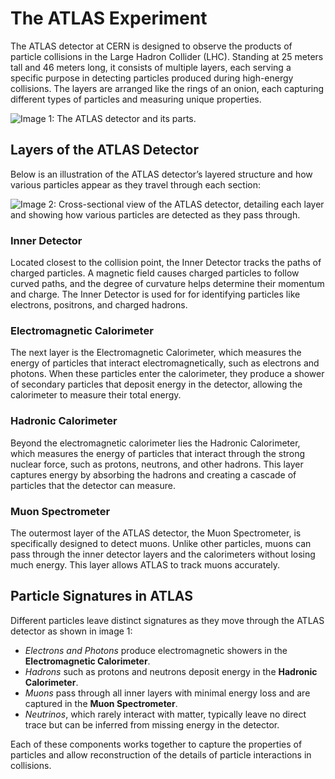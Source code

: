# The ATLAS Experiment
The ATLAS detector at CERN is designed to observe the products of particle collisions in the Large Hadron Collider (LHC). Standing at 25 meters tall and 46 meters long, it consists of multiple layers, each serving a specific purpose in detecting particles produced during high-energy collisions. The layers are arranged like the rings of an onion, each capturing different types of particles and measuring unique properties.

![Image 1: The ATLAS detector and its parts.](images/ATLAS_detector.png)

## Layers of the ATLAS Detector
Below is an illustration of the ATLAS detector’s layered structure and how various particles appear as they travel through each section:

![Image 2: Cross-sectional view of the ATLAS detector, detailing each layer and showing how various particles are detected as they pass through.](images/detector_signals.png)

### Inner Detector
Located closest to the collision point, the Inner Detector tracks the paths of charged particles. A magnetic field causes charged particles to follow curved paths, and the degree of curvature helps determine their momentum and charge. The Inner Detector is used for for identifying particles like electrons, positrons, and charged hadrons.

### Electromagnetic Calorimeter
The next layer is the Electromagnetic Calorimeter, which measures the energy of particles that interact electromagnetically, such as electrons and photons. When these particles enter the calorimeter, they produce a shower of secondary particles that deposit energy in the detector, allowing the calorimeter to measure their total energy.

### Hadronic Calorimeter
Beyond the electromagnetic calorimeter lies the Hadronic Calorimeter, which measures the energy of particles that interact through the strong nuclear force, such as protons, neutrons, and other hadrons. This layer captures energy by absorbing the hadrons and creating a cascade of particles that the detector can measure.

### Muon Spectrometer
The outermost layer of the ATLAS detector, the Muon Spectrometer, is specifically designed to detect muons. Unlike other particles, muons can pass through the inner detector layers and the calorimeters without losing much energy. This layer allows ATLAS to track muons accurately.

## Particle Signatures in ATLAS
Different particles leave distinct signatures as they move through the ATLAS detector as shown in image 1:

- *Electrons and Photons* produce electromagnetic showers in the **Electromagnetic Calorimeter**.
- *Hadrons* such as protons and neutrons deposit energy in the **Hadronic Calorimeter**.
- *Muons* pass through all inner layers with minimal energy loss and are captured in the **Muon Spectrometer**.
- *Neutrinos*, which rarely interact with matter, typically leave no direct trace but can be inferred from missing energy in the detector.

Each of these components works together to capture the properties of particles and allow reconstruction of the details of particle interactions in collisions.